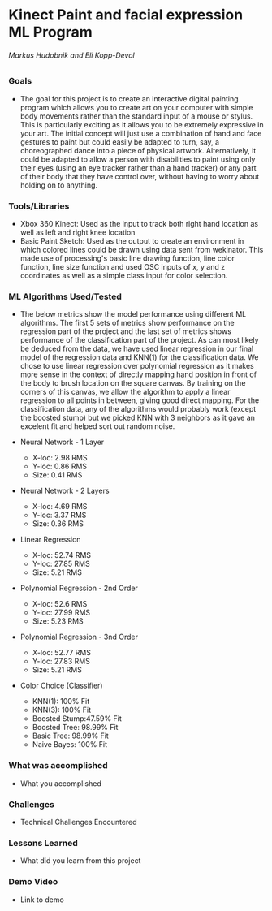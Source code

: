 # Kinect Paint and facial expression ML Program

###### Markus Hudobnik and Eli Kopp-Devol

### Goals
* The goal for this project is to create an interactive digital painting program which allows you to create art on your computer with simple body movements rather than the standard input of a mouse or stylus. This is particularly exciting as it allows you to be extremely expressive in your art. The initial concept will just use a combination of hand and face gestures to paint but could easily be adapted to turn, say, a choreographed dance into a piece of physical artwork. Alternatively, it could be adapted to allow a person with disabilities to paint using only their eyes (using an eye tracker rather than a hand tracker) or any part of their body that they have control over, without having to worry about holding on to anything. 

### Tools/Libraries
* Xbox 360 Kinect: Used as the input to track both right hand location as well as left and right knee location
* Basic Paint Sketch: Used as the output to create an environment in which colored lines could be drawn using data sent from wekinator. This made use of processing's basic line drawing function, line color function, line size function and used OSC inputs of x, y and z coordinates as well as a simple class input for color selection. 

### ML Algorithms Used/Tested
* The below metrics show the model performance using different ML algorithms. The first 5 sets of metrics show performance on the regression part of the project and the last set of metrics shows performance of the classification part of the project. As can most likely be deduced from the data, we have used linear regression in our final model of the regression data and KNN(1) for the classification data. We chose to use linear regression over polynomial regression as it makes more sense in the context of directly mapping hand position in front of the body to brush location on the square canvas. By training on the corners of this canvas, we allow the algorithm to apply a linear regression to all points in between, giving good direct mapping. For the classification data, any of the algorithms would probably work (except the boosted stump) but we picked KNN with 3 neighbors as it gave an excelent fit and helped sort out random noise. 

* Neural Network - 1 Layer
  - X-loc: 2.98 RMS
  - Y-loc: 0.86 RMS
  - Size: 0.41 RMS

* Neural Network - 2 Layers
  - X-loc: 4.69 RMS
  - Y-loc: 3.37 RMS
  - Size: 0.36 RMS

* Linear Regression
  - X-loc: 52.74 RMS
  - Y-loc: 27.85 RMS
  - Size: 5.21 RMS

* Polynomial Regression - 2nd Order
  - X-loc: 52.6 RMS
  - Y-loc: 27.99 RMS
  - Size: 5.23 RMS

* Polynomial Regression - 3nd Order
  - X-loc: 52.77 RMS
  - Y-loc: 27.83 RMS
  - Size: 5.21 RMS

* Color Choice (Classifier)
  - KNN(1): 100% Fit
  - KNN(3): 100% Fit
  - Boosted Stump:47.59% Fit
  - Boosted Tree: 98.99% Fit
  - Basic Tree:  98.99% Fit
  - Naive Bayes: 100% Fit

### What was accomplished
* What you accomplished

### Challenges
* Technical Challenges Encountered

### Lessons Learned
* What did you learn from this project

### Demo Video
* Link to demo
